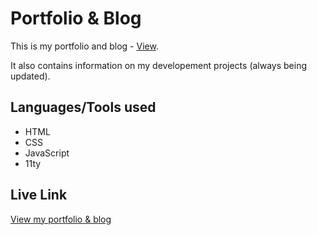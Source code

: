 # Portfolio & Blog

This is my portfolio and blog - [View](https://marvinobig.online/).

It also contains information on my developement projects (always being updated).

## Languages/Tools used

- HTML
- CSS
- JavaScript
- 11ty

## Live Link

[View my portfolio & blog](https://marvinobig.online/)